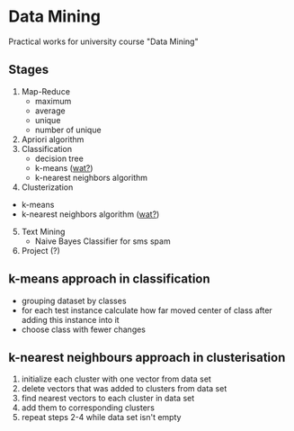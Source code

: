 # Data Mining

Practical works for university course "Data Mining"

## Stages

1. Map-Reduce
    - maximum
    - average
    - unique
    - number of unique 
2. Apriori algorithm
3. Classification
    - decision tree
    - k-means ([wat?](#k-means-approach-in-classification))
    - k-nearest neighbors algorithm
4. Clusterization
 - k-means
 - k-nearest neighbors algorithm ([wat?](#k-nearest-neighbours-approach-in-clusterisation))
5. Text Mining
    - Naive Bayes Classifier for sms spam
6. Project (?)

## k-means approach in classification

- grouping dataset by classes
- for each test instance calculate how far moved center of class after adding this instance into it
- choose class with fewer changes

## k-nearest neighbours approach in clusterisation

1. initialize each cluster with one vector from data set
2. delete vectors that was added to clusters from data set
3. find nearest vectors to each cluster in data set 
4. add them to corresponding clusters
5. repeat steps 2-4 while data set isn't empty